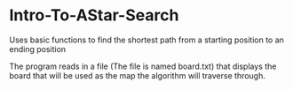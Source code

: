 # Intro-To-AStar-Search
Uses basic functions to find the shortest path from a starting position to an ending position

The program reads in a file (The file is named board.txt) that displays the board that will be used as the map the algorithm will traverse through. 
